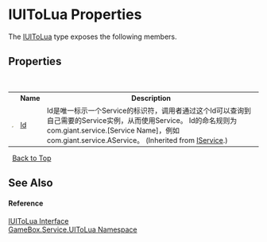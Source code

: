 # IUIToLua Properties
 

The <a href="0cc8c158-95b1-8cfe-db9b-57b0bc1466b1">IUIToLua</a> type exposes the following members.


## Properties
&nbsp;<table><tr><th></th><th>Name</th><th>Description</th></tr><tr><td>![Public property](media/pubproperty.gif "Public property")</td><td><a href="12094deb-39a6-75f3-0f58-3b89113184d2">Id</a></td><td>
Id是唯一标示一个Service的标识符，调用者通过这个Id可以查询到自己需要的Service实例，从而使用Service。 Id的命名规则为com.giant.service.[Service Name]，例如com.giant.service.AService。
 (Inherited from <a href="741e402f-9585-4b18-9dbb-3b6ef80bacae">IService</a>.)</td></tr></table>&nbsp;
<a href="#iuitolua-properties">Back to Top</a>

## See Also


#### Reference
<a href="0cc8c158-95b1-8cfe-db9b-57b0bc1466b1">IUIToLua Interface</a><br /><a href="dc643547-87c0-a0ce-d69d-30eaca3c82f8">GameBox.Service.UIToLua Namespace</a><br />